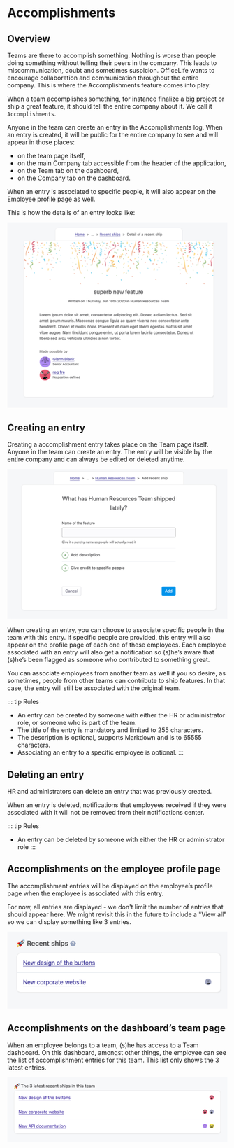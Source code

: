 # Accomplishments

## Overview

Teams are there to accomplish something. Nothing is worse than people doing something without telling their peers in the company. This leads to miscommunication, doubt and sometimes suspicion. OfficeLife wants to encourage collaboration and communication throughout the entire company. This is where the Accomplishments feature comes into play.

When a team accomplishes something, for instance finalize a big project or ship a great feature, it should tell the entire company about it. We call it `Accomplishments`.

Anyone in the team can create an entry in the Accomplishments log. When an entry is created, it will be public for the entire company to see and will appear in those places:

* on the team page itself,
* on the main Company tab accessible from the header of the application,
* on the Team tab on the dashboard,
* on the Company tab on the dashboard.

When an entry is associated to specific people, it will also appear on the Employee profile page as well.

This is how the details of an entry looks like:

![details of a accomplishment entry](./img/recent_ship_show.png)

## Creating an entry

Creating a accomplishment entry takes place on the Team page itself. Anyone in the team can create an entry. The entry will be visible by the entire company and can always be edited or deleted anytime.

![add a new accomplishment entry adminland](./img/recent_ship_create.png)

When creating an entry, you can choose to associate specific people in the team with this entry. If specific people are provided, this entry will also appear on the profile page of each one of these employees. Each employee associated with an entry will also get a notification so (s)he’s aware that (s)he’s been flagged as someone who contributed to something great.

You can associate employees from another team as well if you so desire, as sometimes, people from other teams can contribute to ship features. In that case, the entry will still be associated with the original team.

::: tip Rules
* An entry can be created by someone with either the HR or administrator role, or someone who is part of the team.
* The title of the entry is mandatory and limited to 255 characters.
* The description is optional, supports Markdown and is to 65555 characters.
* Associating an entry to a specific employee is optional.
:::

## Deleting an entry

HR and administrators can delete an entry that was previously created.

When an entry is deleted, notifications that employees received if they were associated with it will not be removed from their notifications center.

::: tip Rules
* An entry can be deleted by someone with either the HR or administrator role
:::

## Accomplishments on the employee profile page

The accomplishment entries will be displayed on the employee’s profile page when the employee is associated with this entry.

For now, all entries are displayed - we don't limit the number of entries that should appear here. We might revisit this in the future to include a "View all" so we can display something like 3 entries.

![all the entries on user profile](./img/recent_ship_employee_profile.png)

## Accomplishments on the dashboard’s team page

When an employee belongs to a team, (s)he has access to a Team dashboard. On this dashboard, amongst other things, the employee can see the list of accomplishment entries for this team. This list only shows the 3 latest entries.

![all the entries on dashboard team profile](./img/recent_ship_teams_dashboard.png)
